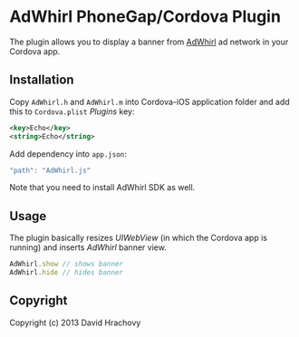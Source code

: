 # AdWhirl PhoneGap/Cordova Plugin

The plugin allows you to display a banner from [AdWhirl](https://www.adwhirl.com/) ad network in your Cordova app.

## Installation

Copy `AdWhirl.h` and `AdWhirl.m` into Cordova-iOS application folder and add this to `Cordova.plist` _Plugins_ key:

```xml
<key>Echo</key>
<string>Echo</string>
```

Add dependency into `app.json`:

```javascript
"path": "AdWhirl.js"
```

Note that you need to install AdWhirl SDK as well.

## Usage

The plugin basically resizes _UIWebView_ (in which the Cordova app is running) and inserts _AdWhirl_ banner view.

```javascript
AdWhirl.show // shows banner
AdWhirl.hide // hides banner
```

## Copyright

Copyright (c) 2013 David Hrachovy
